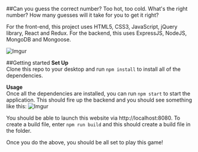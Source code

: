 ##Can you guess the correct number?
Too hot, too cold. What's the right number? How many guesses will it take for you to get it right?

For the front-end, this project uses HTML5, CSS3, JavaScript, jQuery library, React and Redux. For the backend, this uses ExpressJS, NodeJS, MongoDB and Mongoose.<br>

![Imgur](http://i.imgur.com/2UShTJR.jpg)

##Getting started
**Set Up**<br>
Clone this repo to your desktop and run `npm install` to install all of the dependencies.

**Usage**<br>
Once all the dependencies are installed, you can run `npm start` to start the application. This should fire up the backend and you should see something like this:
![Imgur](http://i.imgur.com/IVoLPbg.jpg)

You should be able to launch this website via http://localhost:8080.
To create a build file, enter `npm run build` and this should create a build file in the folder.

Once you do the above, you should be all set to play this game!
